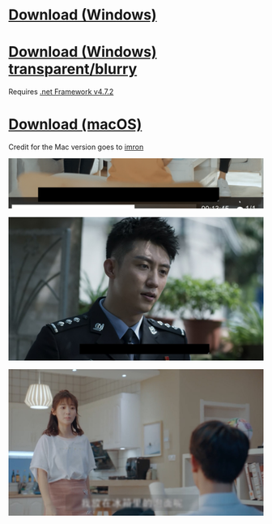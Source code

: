 # [Download (Windows)](https://github.com/xCaoCao/SubtitleHider/releases/download/0.2/SubtitleHider.exe)
# [Download (Windows) transparent/blurry](https://github.com/xCaoCao/SubtitleHider/raw/master/SubtitleHiderUWP.rar)

Requires [.net Framework v4.7.2](http://go.microsoft.com/fwlink/?LinkId=863262)

# [Download (macOS)](https://github.com/xCaoCao/SubtitleHider/releases/download/0.2/subtitle-hider-1.0.0-install.dmg)
Credit for the Mac version goes to [imron](https://github.com/imron)

![Image](ILWNFOuqQX.gif)

![Image](mpv_dAGd2j6uAr.jpg)

![Image](mpc-be64_geQeW5e8yq.jpg)
